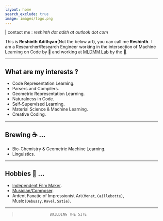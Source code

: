 ```yaml
---
layout: home
search_exclude: true
image: images/logo.png
---
```


| contact me : *reshinth dot adith at outlook dot com*

This is **Reshinth Adithyan**(Not the below art), you can call me **Reshinth**. I am a Researcher/Research Engineer working in the intersection of Machine Learning on Code by 🔆 and 
working at <a href="https://sites.google.com/view/mldmm-lab/home">MLDMM Lab</a> by the 🌌. 
    
___

## What are my interests ? 
- Code Representation Learning. 
- Parsers and Compilers.     
- Geometric Representation Learning.   
- Naturalness in Code. 
- Self-Supervised Learning.
- Material Science & Machine Learning.
- Creative Coding.  


___


## Brewing ☕ ...
- Bio-Chemistry & Geometric Machine Learning.
- Linguistics.       

___

## Hobbies 🎵 ...
- [Independent Film Maker](https://www.youtube.com/channel/UCy4dxJ4zhY7QIW2zGv6sZcw).
- [Musician/Composer](https://www.youtube.com/channel/UCy4dxJ4zhY7QIW2zGv6sZcw).
- Ardent Fanatic of Impressionist Art`(Monet,Caillebotte)`, Music`(Debussy,Ravel,Satie)`.    

___    
     
>                    BUILDING THE SITE